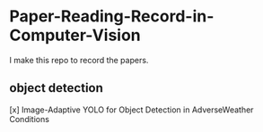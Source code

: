 # Paper-Reading-Record-in-Computer-Vision 
I make this repo to record the papers.
## object detection
[x] Image-Adaptive YOLO for Object Detection in AdverseWeather Conditions
